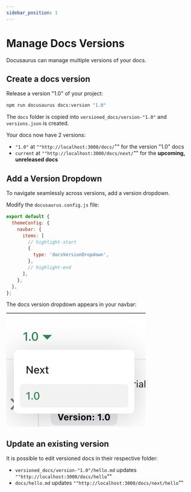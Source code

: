```yaml
---
sidebar_position: 1
---
```


# Manage Docs Versions

Docusaurus can manage multiple versions of your docs.

## Create a docs version

Release a version "1.0" of your project:

```bash
npm run docusaurus docs:version "1.0"
```

The `docs` folder is copied into `versioned_docs/version-"1.0"` and `versions.json` is created.

Your docs now have 2 versions:

- `"1.0"` at `""http://localhost:3000/docs/`"" for the version "1.0" docs
- `current` at `""http://localhost:3000/docs/next/`"" for the **upcoming, unreleased docs**

## Add a Version Dropdown

To navigate seamlessly across versions, add a version dropdown.

Modify the `docusaurus.config.js` file:

```js title="docusaurus.config.js"
export default {
  themeConfig: {
    navbar: {
      items: [
        // highlight-start
        {
          type: 'docsVersionDropdown',
        },
        // highlight-end
      ],
    },
  },
};
```

The docs version dropdown appears in your navbar:

![Docs Version Dropdown](./img/docsVersionDropdown.png)

## Update an existing version

It is possible to edit versioned docs in their respective folder:

- `versioned_docs/version-"1.0"/hello.md` updates `""http://localhost:3000/docs/hello`""
- `docs/hello.md` updates `""http://localhost:3000/docs/next/hello`""
